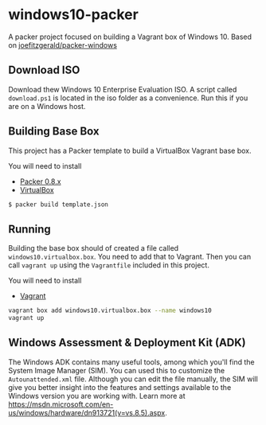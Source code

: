 # windows10-packer

A packer project focused on building a Vagrant box of Windows 10.
Based on [joefitzgerald/packer-windows](https://github.com/joefitzgerald/packer-windows)

## Download ISO

Download thew Windows 10 Enterprise Evaluation ISO.
A script called `download.ps1` is located in the iso folder as a convenience.
Run this if you are on a Windows host.

## Building Base Box

This project has a Packer template to build a VirtualBox Vagrant base box.

You will need to install

* [Packer 0.8.x](https://www.packer.io)
* [VirtualBox](https://www.virtualbox.org/wiki/Downloads)

```bash
$ packer build template.json
```

## Running

Building the base box should of created a file called `windows10.virtualbox.box`.
You need to add that to Vagrant. Then you can call `vagrant up` using the `Vagrantfile` included in this project.

You will need to install

* [Vagrant](https://www.vagrantup.com/downloads.html)

```bash
vagrant box add windows10.virtualbox.box --name windows10
vagrant up
```

## Windows Assessment & Deployment Kit (ADK)

The Windows ADK contains many useful tools, among which you'll find the System Image Manager (SIM).
You can used this to customize the `Autounattended.xml` file. Although you can edit the file manually,
the SIM will give you better insight into the features and settings available to the Windows version
you are working with. Learn more at https://msdn.microsoft.com/en-us/windows/hardware/dn913721(v=vs.8.5).aspx.
